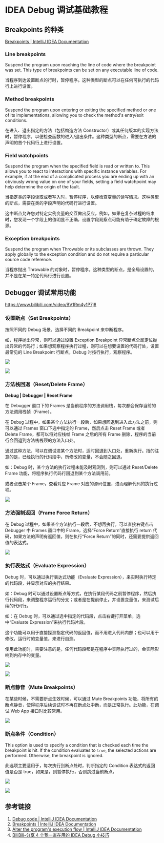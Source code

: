 # IDEA Debug 调试基础教程

## Breakpoints 的种类

[Breakpoints | IntelliJ IDEA Documentation](https://www.jetbrains.com/help/idea/using-breakpoints.html#breakpoint-types)

### Line breakpoints

Suspend the program upon reaching the line of code where the breakpoint was set. This type of breakpoints can be set on any executable line of code.

当程序到达设置断点的行时，暂停程序。这种类型的断点可以在任何可执行的代码行上进行设置。

### Method breakpoints

Suspend the program upon entering or exiting the specified method or one of its implementations, allowing you to check the method's entry/exit conditions.

在进入、退出指定的方法（包括构造方法 Constructor）或其任何版本的实现方法时，暂停程序，以便检查函数的进入/退出条件。这种类型的断点，需要在方法的声明的首个代码行上进行设置。

### Field watchpoints

Suspend the program when the specified field is read or written to. This allows you to react to interactions with specific instance variables. For example, if at the end of a complicated process you are ending up with an obviously wrong value on one of your fields, setting a field watchpoint may help determine the origin of the fault.

当指定类的字段读取或者写入时，暂停程序，以便检查变量的读写情况。这种类型的断点，需要在类的字段声明的代码行进行设置。

这中断点允许您对特定实例变量的交互做出反应。例如，如果在复杂过程的结束时，您发现一个字段上的值明显不正确，设置字段观察点可能有助于确定故障的根源。

### Exception breakpoints

Suspend the program when Throwable or its subclasses are thrown. They apply globally to the exception condition and do not require a particular source code reference.

当程序抛出 Throwable 的对象时，暂停程序。这种类型的断点，是全局设置的，并不是在某一特定代码行进行设置。

## Debugger 调试常用功能

https://www.bilibili.com/video/BV1Rm4y1P7j8

### 设置断点（Set Breakpoints）

按照不同的 Debug 场景，选择不同的 Breakpoint 来中断程序。

如，程序抛出异常，则可以通过设置 Exception Breakpoint 异常断点全局定位抛出异常的代码行；如果想观察程序执行过程，则可以在想要设置的代码行处，设置最常见的 Line Breakpoint 行断点，Debug 时按行执行，观察程序。

![](resources/images/Pasted%20image%2020230916203939.png)

![](resources/images/Pasted%20image%2020230916204002.png)

### 方法栈回退（Reset/Delete Frame）

**Debug | Debugger | Reset Frame**

在 Debugger 窗口下的 Frames 是当前程序的方法调用栈，每次都会保存当前的方法调用栈帧（Frame）。

在 Debug 过程中，如果某个方法执行一段后，如果想回退到进入此方法之前，则可以通过 Frames 窗口下选中指定的 Frame，然后点击 Reset Frame 或者 Delete Frame，都可以将对应栈帧 Frame 之后的所有 Frame 删除，程序的当前行会回退到方法栈栈顶的方法入口处。

通过这种方法，可以在调试进某个方法时，适时回退到入口处，重新执行。指的注意的是，已经执行的代码段中，所修改的变量，不会随之回退。

如：Debug 时，某个方法的执行过程未能及时观测到，则可以通过 Reset/Delete Frame 功能，将程序执行代码行回退到某个方法调用前。

或者点击某个 Frame，查看对应 Frame 对应的源码位置，进而理解代码的执行过程。

![](resources/images/Pasted%20image%2020230916203912.png)

### 方法强制返回（Frame Force Return）

在 Debug 过程中，如果某个方法执行一段后，不想再执行，可以直接右键点击 Debugger 中 Frames 窗口中的 Frame，选择“Force Return”直接执行 return 代码，如果方法的声明有返回值，则在执行“Force Return”的同时，还需要提供返回值的表达式。

![](resources/images/Pasted%20image%2020230916203842.png)

### 执行表达式（Evaluate Expression）

Debug 时，可以通过执行表达式功能（Evaluate Expression），来实时执行特定的代码段，并显示对应的执行结果。

如：Debug 时可以通过设置断点等方式，在执行某段代码之前暂停程序，然后执行代码段，来调整程序运行的分支；或者是在提前停止，并设置变量值，来测试后续的代码行。

如：在 Debug 时，可以通过选中指定的代码段，点击右键打开菜单，选中“Evaluate Expression”来执行代码片段。

这个功能可以用于直接探测指定代码的返回值，而不用进入代码内部；也可以用于修改，运行时的变量值，来进行自测。

使用此功能时，需要注意的是，任何代码段都是在程序中实际执行过的，会实际影响到内存中的变量。

![](resources/images/Pasted%20image%2020230916204159.png)

![](resources/images/Pasted%20image%2020230916204248.png)

### 断点静音（Mute Breakpoints）

在某些时候，不需要断点生效时候，可以通过 Mute Breakpoints 功能，将所有的断点静音，使得程序后续调试时不再在断点处中断，而是正常执行。此功能，在调试 Web App 接口时比较常用。

![](resources/images/Pasted%20image%2020240912214635.png)

### 断点条件（Condition）

This option is used to specify a condition that is checked each time the breakpoint is hit. If the condition evaluates to `true`, the selected actions are performed. Otherwise, the breakpoint is ignored.

此选项主要适用于，每次执行到断点处时，判断指定的 Condition 表达式的返回值是否是 true，如果是，则暂停执行，否则跳过当前断点。

![](resources/images/Pasted%20image%2020240912224245.png)

![](resources/images/Pasted%20image%2020240912223953.png)

## 参考链接

1. [Debug code | IntelliJ IDEA Documentation](https://www.jetbrains.com/help/idea/debugging-code.html)
2. [Breakpoints | IntelliJ IDEA Documentation](https://www.jetbrains.com/help/idea/using-breakpoints.html#breakpoint-types)
3. [Alter the program's execution flow | IntelliJ IDEA Documentation](https://www.jetbrains.com/help/idea/altering-the-program-s-execution-flow.html#breakpoint-expressions)
4. [BiliBili-分享 4 个我一直在用的 IDEA Debug 小技巧](https://www.bilibili.com/video/BV1Rm4y1P7j8)